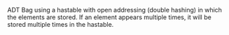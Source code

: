 ADT Bag using a hastable with open addressing (double hashing) in which the elements are stored. If an element appears multiple times, it will be stored multiple times in the hastable.